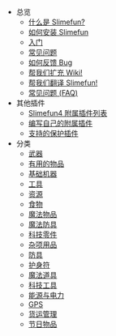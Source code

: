 - 总览
    - [什么是 Slimefun?](/Slimefun-in-a-nutshell)
    - [如何安装 Slimefun](/Installing-Slimefun)
    - [入门](/Getting-Started)
    - [常见问题](/Common-Issues)
    - [如何反馈 Bug](/How-to-report-bugs)
    - [帮我们扩充 Wiki!](/Expanding-the-Wiki)
    - [帮我们翻译 Slimefun!](/Translating-Slimefun)
    - [常见问题 (FAQ)](/FAQ)
- 其他插件
    - [Slimefun4 附属插件列表](/Addons)
    - [编写自己的附属插件](/Developer-Guide)
    - [支持的保护插件](/Protection-Plugins)
- 分类
    - [武器](/Weapons)
    - [有用的物品](/Items)
    - [基础机器](/Basic-Machines)
    - [工具](/Tools)
    - [资源](/Resources)
    - [食物](/Food)
    - [魔法物品](/Magical-Items)
    - [魔法防具](/Magical-Armor)
    - [科技零件](/Technical-Components)
    - [杂项用品](/Miscellaneous-Items)
    - [防具](/Armor)
    - [护身符](/Talismans)
    - [魔法道具](/Magical-Gadgets)
    - [科技工具](/Technical-Gadgets)
    - [能源与电力](/Electric-Machines)
    - [GPS](/GPS)
    - [货运管理](/Cargo-Management)
    - [节日物品](/Seasonal-Categories)
